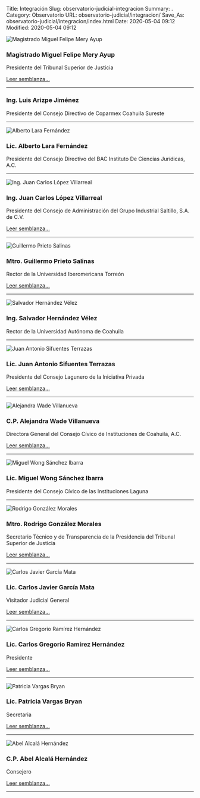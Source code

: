 Title: Integración
Slug: observatorio-judicial-integracion
Summary: .
Category: Observatorio
URL: observatorio-judicial/integracion/
Save_As: observatorio-judicial/integracion/index.html
Date: 2020-05-04 09:12
Modified: 2020-05-04 09:12


![Magistrado Miguel Felipe Mery Ayup](miguel-felipe-mery-ayup/foto.jpg)

### Magistrado Miguel Felipe Mery Ayup

Presidente del Tribunal Superior de Justicia

[Leer semblanza...](miguel-felipe-mery-ayup/)

---

### Ing. Luis Arizpe Jiménez

Presidente del Consejo Directivo de Coparmex Coahuila Sureste

---

![Alberto Lara Fernández](alberto-lara-fernandez/foto.jpg)

### Lic. Alberto Lara Fernández

Presidente del Consejo Directivo del BAC Instituto De Ciencias Jurídicas, A.C.

---

![Ing. Juan Carlos López Villarreal](juan-carlos-lopez-villarreal/foto.jpg)

### Ing. Juan Carlos López Villarreal

Presidente del Consejo de Administración del Grupo Industrial Saltillo, S.A. de C.V.

[Leer semblanza...](juan-carlos-lopez-villarreal/)

---

![Guillermo Prieto Salinas](guillermo-prieto-salinas/foto.jpg)

### Mtro. Guillermo Prieto Salinas

Rector de la Universidad Iberomericana Torreón

[Leer semblanza...](guillermo-prieto-salinas/)

---

![Salvador Hernández Vélez](salvador-hernandez-velez/foto.jpg)

### Ing. Salvador Hernández Vélez

Rector de la Universidad Autónoma de Coahuila

---

![Juan Antonio Sifuentes Terrazas](juan-antonio-sifuentes-terrazas/foto.jpg)

### Lic. Juan Antonio Sifuentes Terrazas

Presidente del Consejo Lagunero de la Iniciativa Privada

[Leer semblanza...](juan-antonio-sifuentes-terrazas/)

---

![Alejandra Wade Villanueva](alejandra-wade-villanueva/foto.jpg)

### C.P. Alejandra Wade Villanueva

Directora General del Consejo Cívico de Instituciones de Coahuila, A.C.

[Leer semblanza...](alejandra-wade-villanueva/)

---

![Miguel Wong Sánchez Ibarra](miguel-wong-sánchez-ibarra/foto.jpg)

### Lic. Miguel Wong Sánchez Ibarra

Presidente del Consejo Cívico de las Instituciones Laguna

---

![Rodrigo González Morales](rodrigo-gonzalez-morales/foto.jpg)

### Mtro. Rodrigo González Morales

Secretario Técnico y de Transparencia de la Presidencia del Tribunal Superior de Justicia

[Leer semblanza...](rodrigo-gonzalez-morales/)

---

![Carlos Javier García Mata](carlos-javier-garcia-mata/foto.jpg)

### Lic. Carlos Javier García Mata

Visitador Judicial General

[Leer semblanza...](carlos-javier-garcia-mata/)

---

![Carlos Gregorio Ramírez Hernández](carlos-gregorio-ramirez-hernandez/foto.jpg)

### Lic. Carlos Gregorio Ramírez Hernández

Presidente

[Leer semblanza...](carlos-gregorio-ramirez-hernandez/)

---

![Patricia Vargas Bryan](patricia-vargas-bryan/foto.jpg)

### Lic. Patricia Vargas Bryan

Secretaria

[Leer semblanza...](patricia-vargas-bryan/)

---

![Abel Alcalá Hernández](abel-alcala-hernandez/foto.jpg)

### C.P. Abel Alcalá Hernández

Consejero

[Leer semblanza...](abel-alcala-hernandez/)

---












